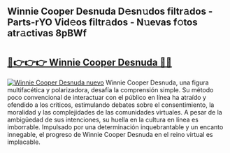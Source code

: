 ## Winnie Cooper Desnuda D𝚎sn𝚞dos filtr𝚊dos - Parts-rYO Vid𝚎os filtr𝚊dos - N𝚞evas f𝚘tos atr𝚊ctivas 8pBWf

# <h2><a href="http://mb2x0u.tromn.icu/?c=Winnie+Cooper+Desnuda">🔗👉👉👉 Winnie Cooper Desnuda 🔗🔗</a></h2>

[![Winnie Cooper Desnuda nuevo](https://i.imgur.com/pEAQMta.gif)](http://mb2x0u.tromn.icu/?c=Winnie+Cooper+Desnuda)
Winnie Cooper Desnuda, una figura multifacética y polarizadora, desafía la comprensión simple. Su método poco convencional de interactuar con el público en línea ha atraído y ofendido a los críticos, estimulando debates sobre el consentimiento, la moralidad y las complejidades de las comunidades virtuales. A pesar de la ambigüedad de sus intenciones, su huella en la cultura en línea es imborrable. Impulsado por una determinación inquebrantable y un encanto innegable, el progreso de Winnie Cooper Desnuda en el reino virtual es implacable.
